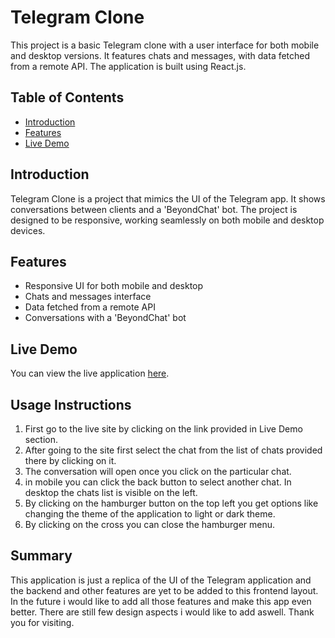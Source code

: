 # Telegram Clone

This project is a basic Telegram clone with a user interface for both mobile and desktop versions. It features chats and messages, with data fetched from a remote API. The application is built using React.js.

## Table of Contents

- [Introduction](#introduction)
- [Features](#features)
- [Live Demo](#live-demo)

## Introduction

Telegram Clone is a project that mimics the UI of the Telegram app. It shows conversations between clients and a 'BeyondChat' bot. The project is designed to be responsive, working seamlessly on both mobile and desktop devices.

## Features

- Responsive UI for both mobile and desktop
- Chats and messages interface
- Data fetched from a remote API
- Conversations with a 'BeyondChat' bot

## Live Demo

You can view the live application [here](https://rohangorla-telegram-clone.netlify.app/).

## Usage Instructions

1. First go to the live site by clicking on the link provided in Live Demo section.
2. After going to the site first select the chat from the list of chats provided there by clicking on it.
3. The conversation will open once you click on the particular chat.
4. in mobile you can click the back button to select another chat. In desktop the chats list is visible on the left.
5. By clicking on the hamburger button on the top left you get options like changing the theme of the application to light or dark theme.
6. By clicking on the cross you can close the hamburger menu.

## Summary

This application is just a replica of the UI of the Telegram application and the backend and other features are yet to be added to this frontend layout. In the future i would like to add
all those features and make this app even better. There are still few design aspects i would like to add aswell. Thank you for visiting.
